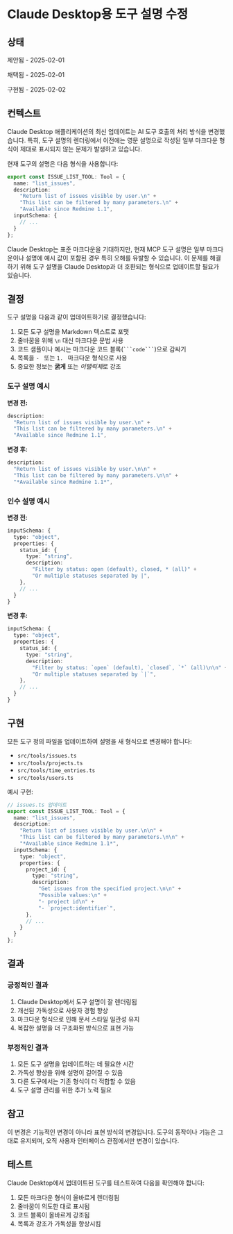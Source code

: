 # Claude Desktop용 도구 설명 수정

## 상태

제안됨 - 2025-02-01

채택됨 - 2025-02-01

구현됨 - 2025-02-02

## 컨텍스트

Claude Desktop 애플리케이션의 최신 업데이트는 AI 도구 호출의 처리 방식을 변경했습니다. 특히, 도구 설명의 렌더링에서 이전에는 영문 설명으로 작성된 일부 마크다운 형식이 제대로 표시되지 않는 문제가 발생하고 있습니다.

현재 도구의 설명은 다음 형식을 사용합니다:

```typescript
export const ISSUE_LIST_TOOL: Tool = {
  name: "list_issues",
  description:
    "Return list of issues visible by user.\n" +
    "This list can be filtered by many parameters.\n" +
    "Available since Redmine 1.1",
  inputSchema: {
    // ...
  }
};
```

Claude Desktop는 표준 마크다운을 기대하지만, 현재 MCP 도구 설명은 일부 마크다운이나 설명에 예시 값이 포함된 경우 특히 오해를 유발할 수 있습니다. 이 문제를 해결하기 위해 도구 설명을 Claude Desktop과 더 호환되는 형식으로 업데이트할 필요가 있습니다.

## 결정

도구 설명을 다음과 같이 업데이트하기로 결정했습니다:

1. 모든 도구 설명을 Markdown 텍스트로 포맷
2. 줄바꿈을 위해 `\n` 대신 마크다운 문법 사용
3. 코드 샘플이나 예시는 마크다운 코드 블록(```` ```code``` ````)으로 감싸기
4. 목록을 `- ` 또는 `1. ` 마크다운 형식으로 사용
5. 중요한 정보는 **굵게** 또는 *이탤릭체*로 강조

### 도구 설명 예시

**변경 전:**
```typescript
description:
  "Return list of issues visible by user.\n" +
  "This list can be filtered by many parameters.\n" +
  "Available since Redmine 1.1",
```

**변경 후:**
```typescript
description:
  "Return list of issues visible by user.\n\n" +
  "This list can be filtered by many parameters.\n\n" +
  "*Available since Redmine 1.1*",
```

### 인수 설명 예시

**변경 전:**
```typescript
inputSchema: {
  type: "object",
  properties: {
    status_id: {
      type: "string",
      description: 
        "Filter by status: open (default), closed, * (all)" +
        "Or multiple statuses separated by |",
    },
    // ...
  }
}
```

**변경 후:**
```typescript
inputSchema: {
  type: "object",
  properties: {
    status_id: {
      type: "string",
      description: 
        "Filter by status: `open` (default), `closed`, `*` (all)\n\n" +
        "Or multiple statuses separated by `|`",
    },
    // ...
  }
}
```

## 구현

모든 도구 정의 파일을 업데이트하여 설명을 새 형식으로 변경해야 합니다:

- `src/tools/issues.ts`
- `src/tools/projects.ts`
- `src/tools/time_entries.ts`
- `src/tools/users.ts`

예시 구현:

```typescript
// issues.ts 업데이트
export const ISSUE_LIST_TOOL: Tool = {
  name: "list_issues",
  description:
    "Return list of issues visible by user.\n\n" +
    "This list can be filtered by many parameters.\n\n" +
    "*Available since Redmine 1.1*",
  inputSchema: {
    type: "object",
    properties: {
      project_id: {
        type: "string",
        description: 
          "Get issues from the specified project.\n\n" +
          "Possible values:\n" +
          "- project id\n" +
          "- `project:identifier`",
      },
      // ...
    }
  }
};
```

## 결과

### 긍정적인 결과

1. Claude Desktop에서 도구 설명이 잘 렌더링됨
2. 개선된 가독성으로 사용자 경험 향상
3. 마크다운 형식으로 인해 문서 스타일 일관성 유지
4. 복잡한 설명을 더 구조화된 방식으로 표현 가능

### 부정적인 결과

1. 모든 도구 설명을 업데이트하는 데 필요한 시간
2. 가독성 향상을 위해 설명이 길어질 수 있음
3. 다른 도구에서는 기존 형식이 더 적합할 수 있음
4. 도구 설명 관리를 위한 추가 노력 필요

## 참고

이 변경은 기능적인 변경이 아니라 표현 방식의 변경입니다. 도구의 동작이나 기능은 그대로 유지되며, 오직 사용자 인터페이스 관점에서만 변경이 있습니다.

## 테스트

Claude Desktop에서 업데이트된 도구를 테스트하여 다음을 확인해야 합니다:

1. 모든 마크다운 형식이 올바르게 렌더링됨
2. 줄바꿈이 의도한 대로 표시됨
3. 코드 블록이 올바르게 강조됨
4. 목록과 강조가 가독성을 향상시킴 
